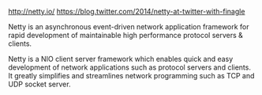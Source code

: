 http://netty.io/
https://blog.twitter.com/2014/netty-at-twitter-with-finagle

Netty is an asynchronous event-driven network application framework 
for rapid development of maintainable high performance protocol servers & clients.

Netty is a NIO client server framework which enables quick and easy development of network applications such as protocol servers and clients. It greatly simplifies and streamlines network programming such as TCP and UDP socket server.
